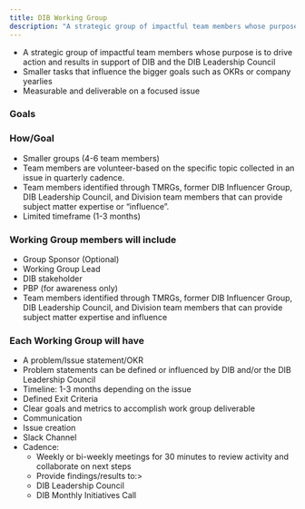 ```yaml
---
title: DIB Working Group
description: "A strategic group of impactful team members whose purpose is to drive action and results in support of DIB and the DIB Leadership Council"
---
```


- A strategic group of impactful team members whose purpose is to drive action and results in support of DIB and the DIB Leadership Council
- Smaller tasks that influence the bigger goals such as OKRs or company yearlies
- Measurable and deliverable on a focused issue

### Goals

### How/Goal

- Smaller groups (4-6 team members)
- Team members are volunteer-based on the specific topic collected in an issue in quarterly cadence.
- Team members identified through TMRGs, former DIB Influencer Group, DIB Leadership Council, and  Division team members that can provide subject matter expertise or “influence”.
- Limited timeframe (1-3 months)

### Working Group members will include

- Group Sponsor (Optional)
- Working Group Lead
- DIB stakeholder
- PBP (for awareness only)
- Team members identified through TMRGs, former DIB Influencer Group, DIB Leadership Council, and  Division team members that can provide subject matter expertise and influence

### Each Working Group will have

- A problem/Issue statement/OKR
- Problem statements can be defined or influenced by DIB and/or the DIB Leadership Council
- Timeline: 1-3 months depending on the issue
- Defined Exit Criteria
- Clear goals and metrics to accomplish work group deliverable
- Communication
- Issue creation
- Slack Channel
- Cadence:
    - Weekly or bi-weekly meetings for 30 minutes to review activity and collaborate on next steps
    - Provide findings/results to:>
    - DIB Leadership Council
    - DIB Monthly Initiatives Call

